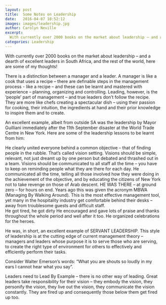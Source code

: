 ```yaml
---
layout: post
title:  Some Notes on Leadership
date:   2016-04-07 10:52:12
images: images/leadership.jpg
author: Carolyn Neville
excerpt:
  With currently over 2000 books on the market about leadership – and a dearth of excellent leaders in South Africa, and the rest of the world, here are some of my thoughts! 
categories: Leadership
---
```

With currently over 2000 books on the market about leadership – and a dearth of excellent leaders in South Africa, and the rest of the world, here are some of my thoughts!

There is a distinction between a manager and a leader.  A manager is like a cook that uses a recipe – there are definable steps in the management process - like a recipe – and these can be learnt and mastered with experience – planning, organizing and controlling.  Leading, however, is the ‘people’ part of management – and true leaders don’t follow the recipe.  They are more like chefs creating a spectacular dish – using their passion for cooking, their intuition, the ingredients at hand and their prior knowledge to inspire them and to create.  

An excellent example, albeit from outside SA was the leadership by Mayor Guilliani immediately after the 11th September disaster at the World Trade Centre in New York.  Here are some of the leadership lessons to be learnt from him:

He clearly united everyone behind a common objective – that of finding people in the rubble.  That’s called vision setting.  Visions should be simple, relevant, not just dreamt up by one person but debated and thrashed out in a team.  Visions should be communicated to all staff all the time – you have to keep on reminding people what they are there for each day.
He communicated all the time, telling all those involved how they were doing in the achievement of the objective, and by educating the citizens of New York not to take revenge on those of Arab descent.
HE WAS THERE – at ground zero – for hours on end.  Years ago this was given the acronym MBWA (Managing By Walking Around).   This is the most effective management tool, yet many in the hospitality industry get comfortable behind their desks – away from troublesome guests and difficult staff.  
He got tired, he got dirty
He encouraged and gave lots of praise and thanks throughout the whole period and well after it too.  He organized celebrations for the heroes.

He was, in short, an excellent example of SERVANT LEADERSHIP.  This style of leadership is at the cutting edge of current management theory – managers and leaders whose purpose it is to serve those who are serving, to create the right type of environment for others to effectively and efficiently perform their tasks.

Consider Walter Emerson’s words:  “What you are shouts so loudly in my ears I cannot hear what you say”.

Leaders need to Lead By Example – there is no other way of leading.  Great leaders take responsibility for their vision – they embody the vision, they personify the vision, they live out the vision, they communicate the vision constantly.  They are fired up and consequently those below them get fired up too.